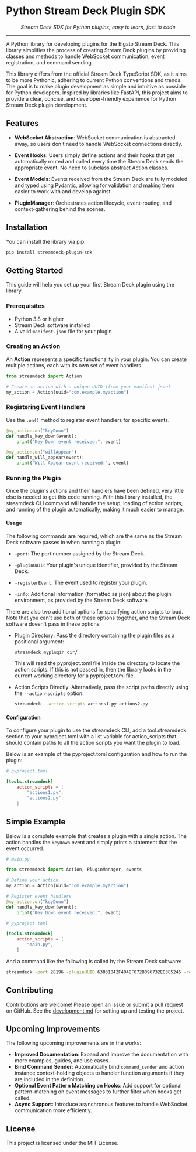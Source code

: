# Python Stream Deck Plugin SDK

<p align="center">
    <em>Stream Deck SDK for Python plugins, easy to learn, fast to code</em>
</p>

---

A Python library for developing plugins for the Elgato Stream Deck. This library simplifies the process of creating Stream Deck plugins by providing classes and methods to handle WebSocket communication, event registration, and command sending.

This library differs from the official Stream Deck TypeScript SDK, as it aims to be more Pythonic, adhering to current Python conventions and trends. The goal is to make plugin development as simple and intuitive as possible for Python developers. Inspired by libraries like FastAPI, this project aims to provide a clear, concise, and developer-friendly experience for Python Stream Deck plugin development.


## Features

- **WebSocket Abstraction**: WebSocket communication is abstracted away, so users don't need to handle WebSocket connections directly.

- **Event Hooks**: Users simply define actions and their hooks that get automatically routed and called every time the Stream Deck sends the appropriate event. No need to subclass abstract Action classes.

- **Event Models**: Events received from the Stream Deck are fully modeled and typed using Pydantic, allowing for validation and making them easier to work with and develop against.

- **PluginManager**: Orchestrates action lifecycle, event-routing, and context-gathering behind the scenes.

## Installation

You can install the library via pip:

```bash
pip install streamdeck-plugin-sdk
```

## Getting Started

This guide will help you set up your first Stream Deck plugin using the library.

### Prerequisites

- Python 3.8 or higher
- Stream Deck software installed
- A valid `manifest.json` file for your plugin

### Creating an Action

An **Action** represents a specific functionality in your plugin. You can create multiple actions, each with its own set of event handlers.

```python
from streamdeck import Action

# Create an action with a unique UUID (from your manifest.json)
my_action = Action(uuid="com.example.myaction")
```

### Registering Event Handlers

Use the `.on()` method to register event handlers for specific events.

```python
@my_action.on("keyDown")
def handle_key_down(event):
    print("Key Down event received:", event)

@my_action.on("willAppear")
def handle_will_appear(event):
    print("Will Appear event received:", event)
```

### Running the Plugin

Once the plugin's actions and their handlers have been defined, very little else is needed to get this code running. With this library installed, the streamdeck CLI command   will handle the setup, loading of action scripts, and running of the plugin automatically, making it much easier to manage.

#### Usage

The following commands are required, which are the same as the Stream Deck software passes in when running a plugin:

- `-port`: The port number assigned by the Stream Deck.

- `-pluginUUID`: Your plugin's unique identifier, provided by the Stream Deck.

- `-registerEvent`: The event used to register your plugin. 

- `-info`: Additional information (formatted as json) about the plugin environment, as provided by the Stream Deck software.

There are also  two additional options for specifying action scripts to load. Note that you can't use both of these options together, and the Stream Deck software doesn't pass in these options.

- Plugin Directory: Pass the directory containing the plugin files as a positional argument:

    ```bash
    streamdeck myplugin_dir/
    ```
    This will read the pyproject.toml file inside the directory to locate the action scripts. If this is not passed in, then the library looks in the current working directory for a pyproject.toml file.

- Action Scripts Directly: Alternatively, pass the script paths directly using the `--action-scripts` option:

    ```bash
    streamdeck --action-scripts actions1.py actions2.py
    ```


#### Configuration

To configure your plugin to use the streamdeck CLI, add a tool.streamdeck section to your pyproject.toml with a list variable for action_scripts that should contain paths to all the action scripts you want the plugin to load.

Below is an example of the pyproject.toml configuration and how to run the plugin:
```toml
# pyproject.toml

[tools.streamdeck]
    action_scripts = [
        "actions1.py",
        "actions2.py",
    ]
```

## Simple Example

Below is a complete example that creates a plugin with a single action. The action handles the `keyDown` event and simply prints a statement that the event occurred.

```python
# main.py

from streamdeck import Action, PluginManager, events

# Define your action
my_action = Action(uuid="com.example.myaction")

# Register event handlers
@my_action.on("keyDown")
def handle_key_down(event):
    print("Key Down event received:", event)
```

```toml
# pyproject.toml

[tools.streamdeck]
    action_scripts = [
        "main.py",
    ]
```
And a command like the following is called by the Stream Deck software:
```bash
streamdeck -port 28196 -pluginUUID 63831042F4048F072B096732E0385245 -registerEvent registerPlugin -info '{"application": {...}, "plugin": {"uuid": "my-plugin-name", "version": "1.1.3"}, ...}'
```


## Contributing

Contributions are welcome! Please open an issue or submit a pull request on GitHub. See the [development.md](development.md) for setting up and testing the project.


## Upcoming Improvements

The following upcoming improvements are in the works:

- **Improved Documentation**: Expand and improve the documentation with more examples, guides, and use cases.
- **Bind Command Sender**: Automatically bind `command_sender` and action instance context-holding objects to handler function arguments if they are included in the definition.
- **Optional Event Pattern Matching on Hooks**: Add support for optional pattern-matching on event messages to further filter when hooks get called.
- **Async Support**: Introduce asynchronous features to handle WebSocket communication more efficiently.


## License

This project is licensed under the MIT License.

